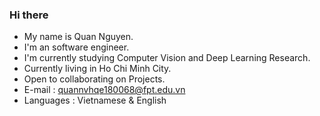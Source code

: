 ### Hi there 
- My name is Quan Nguyen.
- I'm an software engineer.
- I'm currently studying Computer Vision and Deep Learning Research.
- Currently living in Ho Chi Minh City.
- Open to collaborating on Projects.
- E-mail : quannvhqe180068@fpt.edu.vn 
- Languages : Vietnamese & English  
